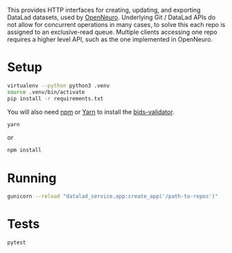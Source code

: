 This provides HTTP interfaces for creating, updating, and exporting DataLad datasets, used by [OpenNeuro](https://openneuro.org). Underlying Git / DataLad APIs do not allow for concurrent operations in many cases, to solve this each repo is assigned to an exclusive-read queue. Multiple clients accessing one repo requires a higher level API, such as the one implemented in OpenNeuro.

# Setup

```bash
virtualenv --python python3 .venv
source .venv/bin/activate
pip install -r requirements.txt
```

You will also need [npm](https://www.npmjs.com) or [Yarn](https://yarnpkg.com) to install the [bids-validator](https://github.com/INCF/bids-validator).

```bash
yarn
```

or

```bash
npm install
```

# Running

```bash
gunicorn --reload "datalad_service.app:create_app('/path-to-repos')"
```

# Tests

```bash
pytest
```
